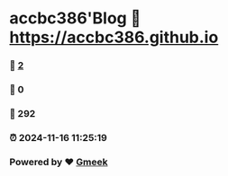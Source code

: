 # accbc386'Blog :link: https://accbc386.github.io 
### :page_facing_up: [2](https://accbc386.github.io/tag.html) 
### :speech_balloon: 0 
### :hibiscus: 292 
### :alarm_clock: 2024-11-16 11:25:19 
### Powered by :heart: [Gmeek](https://github.com/Meekdai/Gmeek)
